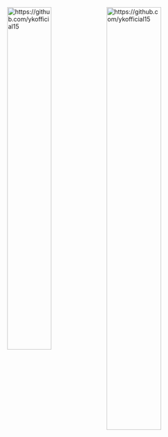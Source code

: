 <div> <img width="45%" align="left" src="https://github-readme-stats.vercel.app/api/top-langs?username=https://github.com/ykofficial15&show_icons=true&locale=en&layout=compact" alt="https://github.com/ykofficial15" /> <img width="50%" src="https://github-readme-streak-stats.herokuapp.com/?user=https://github.com/ykofficial15&" alt="https://github.com/ykofficial15" /> </div>
